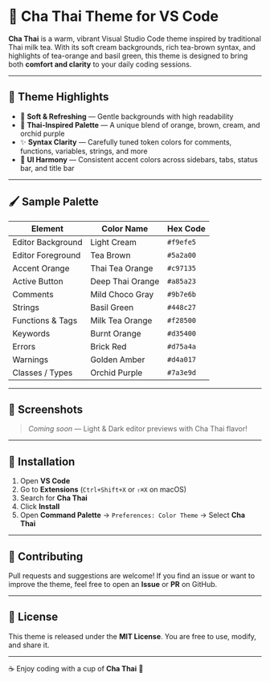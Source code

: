 # 🧋 Cha Thai Theme for VS Code

**Cha Thai** is a warm, vibrant Visual Studio Code theme inspired by traditional Thai milk tea.
With its soft cream backgrounds, rich tea-brown syntax, and highlights of tea-orange and basil green,
this theme is designed to bring both **comfort and clarity** to your daily coding sessions.

---

## 🎨 Theme Highlights

- 🌿 **Soft & Refreshing** — Gentle backgrounds with high readability
- 🧋 **Thai-Inspired Palette** — A unique blend of orange, brown, cream, and orchid purple
- ✨ **Syntax Clarity** — Carefully tuned token colors for comments, functions, variables, strings, and more
- 🎯 **UI Harmony** — Consistent accent colors across sidebars, tabs, status bar, and title bar

---

## 🖌️ Sample Palette

| Element           | Color Name        | Hex Code  |
| ----------------- | ----------------- | --------- |
| Editor Background | Light Cream       | `#f9efe5` |
| Editor Foreground | Tea Brown         | `#5a2a00` |
| Accent Orange     | Thai Tea Orange   | `#c97135` |
| Active Button     | Deep Thai Orange  | `#a85a23` |
| Comments          | Mild Choco Gray   | `#9b7e6b` |
| Strings           | Basil Green       | `#448c27` |
| Functions & Tags  | Milk Tea Orange   | `#f28500` |
| Keywords          | Burnt Orange      | `#d35400` |
| Errors            | Brick Red         | `#d75a4a` |
| Warnings          | Golden Amber      | `#d4a017` |
| Classes / Types   | Orchid Purple     | `#7a3e9d` |

---

## 📸 Screenshots

> _Coming soon_ — Light & Dark editor previews with Cha Thai flavor!

---

## 🚀 Installation

1. Open **VS Code**
2. Go to **Extensions** (`Ctrl+Shift+X` or `⇧⌘X` on macOS)
3. Search for **Cha Thai**
4. Click **Install**
5. Open **Command Palette** → `Preferences: Color Theme` → Select **Cha Thai**

---

## 🤝 Contributing

Pull requests and suggestions are welcome!
If you find an issue or want to improve the theme, feel free to open an **Issue** or **PR** on GitHub.

---

## 📜 License

This theme is released under the **MIT License**.
You are free to use, modify, and share it.

---

☕ Enjoy coding with a cup of **Cha Thai** 🧋